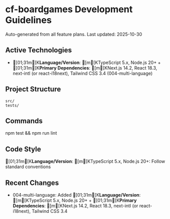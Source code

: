 # cf-boardgames Development Guidelines

Auto-generated from all feature plans. Last updated: 2025-10-30

## Active Technologies

- [01;31m[K**Language/Version**: [m[KTypeScript 5.x, Node.js 20+ + [01;31m[K**Primary Dependencies**: [m[KNext.js 14.2, React 18.3, next-intl (or react-i18next), Tailwind CSS 3.4 (004-multi-language)

## Project Structure

```text
src/
tests/
```

## Commands

npm test && npm run lint

## Code Style

[01;31m[K**Language/Version**: [m[KTypeScript 5.x, Node.js 20+: Follow standard conventions

## Recent Changes

- 004-multi-language: Added [01;31m[K**Language/Version**: [m[KTypeScript 5.x, Node.js 20+ + [01;31m[K**Primary Dependencies**: [m[KNext.js 14.2, React 18.3, next-intl (or react-i18next), Tailwind CSS 3.4

<!-- MANUAL ADDITIONS START -->
<!-- MANUAL ADDITIONS END -->
